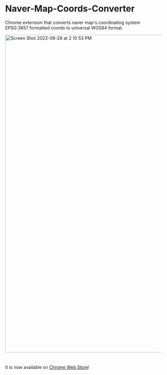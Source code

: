 # Naver-Map-Coords-Converter
Chrome extension that converts naver map's coordinating system EPSG:3857 formatted coords to universal WGS84 format.

<img width="1019" alt="Screen Shot 2022-06-26 at 2 10 53 PM" src="https://user-images.githubusercontent.com/72141676/175800778-0cba3163-a0f9-44ea-869d-662f3868f15d.png">

# 
It is now available on [Chrome Web Store](https://chrome.google.com/webstore/detail/hlllhimjoffobpadmfafffoakaaacllg/)! 
